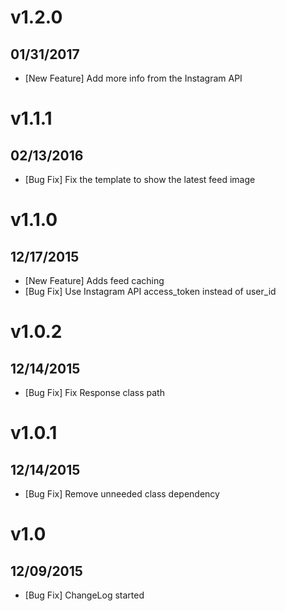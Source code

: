 # v1.2.0
## 01/31/2017

* [New Feature] Add more info from the Instagram API


# v1.1.1
## 02/13/2016

* [Bug Fix] Fix the template to show the latest feed image

# v1.1.0
## 12/17/2015

* [New Feature] Adds feed caching
* [Bug Fix] Use Instagram API access_token instead of user_id

# v1.0.2
## 12/14/2015

* [Bug Fix] Fix Response class path

# v1.0.1
## 12/14/2015

* [Bug Fix] Remove unneeded class dependency

# v1.0
## 12/09/2015

* [Bug Fix] ChangeLog started
